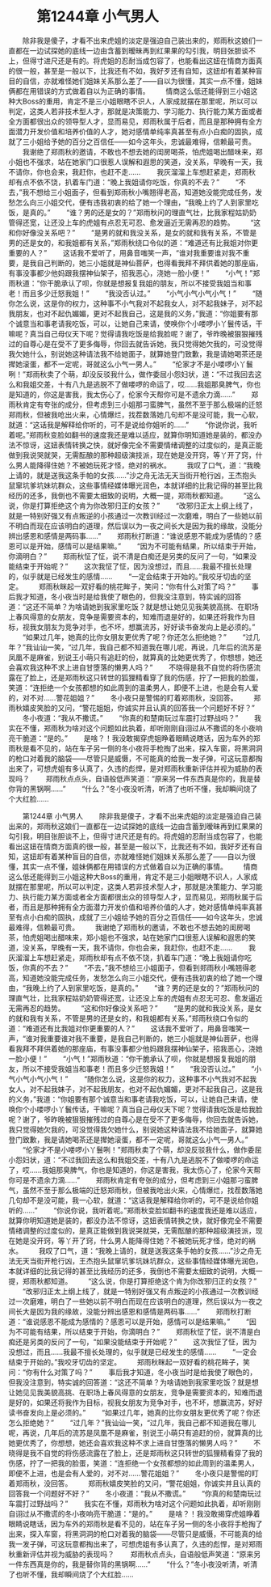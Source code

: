# 　　第1244章 小气男人
　　除非我是傻子，才看不出来虎姐的淡定是强迫自己装出来的，郑雨秋这娘们一直都在一边试探她的底线一边由含蓄到暧昧再到红果果的勾引我，明目张胆谈不上，但得寸进尺还是有的。将虎姐的忍耐当成包容了，也能看出这妞在情商方面真的很一般，甚至是一般以下，比我还有不如，我好歹还有自知，这妞却有着某种盲目的自信，亦就难怪她们姐妹关系那么差了——自以为很懂，其实一点不懂，姐妹俩都在用错误的方式做着自以为正确的事情。
　　情商这么低还能得到三小姐这种大Boss的重用，肯定不是三小姐眼瞎不识人，人家成就摆在那里呢，所以可以判定，这类人若非技术型人才，那就是决策能力、学习能力、执行能力某方面或者全方面都很出众的领导型人才，显而易见，郑雨秋属于后者，而且是那种拥有全方面潜力开发价值和培养价值的人才，她对感情单纯率真甚至有点小白痴的固执，成就了三小姐给予她的百分之百信任——如今这年头，忠诚最难得，信赖最可贵。
　　我谢绝了郑雨秋的邀请，不敢也不想去她的闺房喝茶，怕虎姐喝出醋味来，郑小姐也不强求，站在她家门口很惹人误解和遐思的笑道，没关系，早晚有一天，我不请你，你也会来，我赶你，也赶不走……
　　我灰溜溜上车想赶紧走，郑雨秋却有点不依不饶，扒着车门道：“晚上我姐请你吃饭，你真的不去？”
　　“不去，”我不想给三小姐面子，但看到郑雨秋小嘴翘得老高，知道她没能完成任务，发愁怎么向三小姐交代，便有违我初衷的给了她一个理由，“我晚上约了人到家里吃饭，是真的。”
　　“谁？男的还是女的？”郑雨秋问的理直气壮，比我家程姑奶奶管得还宽，让还没上车的虎姐有点忍无可忍、愈发逼近无需再忍的趋势。
　　“这和你好像没关系吧？”
　　“是男的就和我没关系，是女的就和我有关系，不管是男的还是女的，和我姐都有关系，”郑雨秋绕口令似的道：“难道还有比我姐对你更重要的人？”
　　这话我不爱听了，用鼻音嗤笑一声，“谁对我重要谁对我不重要，是我自己判断的，她三小姐就是神仙菩萨，也得看我拜不拜供着她的那座庙，有事没事都少他妈跟我摆神仙架子，招我恶心，浇她一脸小便！”
　　“小气！”郑雨秋道：“你干脆承认了呗，你就是想报复我姐的朋友，所以不接受我姐当和事老！而且多少迁怒我姐！”
　　“我没否认过。”
　　“小气小气小气小气！”
　　“随你怎么说，这是你的权力，这种事不小气我对不起我女人，对不起我妹子，对不起我朋友，也对不起仇媚媚，更对不起我自己，这是我的义务，”我道：“你姐要有那个诚意当和事老请我吃饭，可以，让她自己来请，使唤你个小喽啰小丫鬟传话，干嘛呢？真当自己母仪天下呢？觉得请我吃饭是给我脸呢？谢了，爷昨晚被狠狠摧残过的自尊心是在受不了更多侮辱，你回去就告诉她，我只觉得她欠我的，可没觉得我欠她什么，别说她这种请法我不给她面子，就算她登门致歉，我是请她喝茶还是撵她滚蛋，都不一定呢，哥就这么小气一男人。”
　　“伦家才不是小喽啰小丫鬟咧！”郑雨秋卖了个萌，却没反驳我什么，做作委屈小怨妇状，道：“不过我回去这么和我姐交差，十有八九是逃脱不了做喽啰的命运了，哎……我姐那臭脾气，你也是知道的，你这是害我，我太伤心了，伦家今天帮你可是不遗余力滴……”
　　郑雨秋肯定有夸张的成分，但考虑到三小姐那刁蛮脾气，虽然不至于那么极端的迁怒郑雨秋，但被我呛出火来，心情爆烂，找茬数落她几句却不是没可能，我一心软，就道：“这话我是解释给你听的，可不是说给你姐听的……”
　　“你说你说，我听着呢。”郑雨秋变脸如翻书的速度我还是难以适应，就算你明知道她是装的，都没办法不惊讶，这妞表情转换之快，就好像完全不需要情绪调整的过度似的，是真正能做到我说哭就哭，无需酝酿的那种超级演技派，现在她是没开窍，等丫开了窍，什么男人能降得住她？不被她玩死才怪，绝对的祸水。
　　我叹了口气，道：“我晚上请的，就是送我这条手帕的女孩……”沙之舟无法无天当街开枪行凶，王杰抱头鼠窜坑爹坑妹坑群众，这些事情经媒体曝光润色，本就详细的比我记得的甚至比我经历的还多，我倒也不需要太细致的说明，大概一提，郑雨秋都知道。
　　“这么说，你是打算拒绝这个肯为你改邪归正的女孩？”
　　“改邪归正太上纲上线了，就是一特别好强又有点叛逆的小孩通过一次教训经过一次磨难，明白了一些她以前不明白而现在应该明白的道理，然后误以为一夜之间长大是因为我的缘故，没能分辨出感恩和感情是两码事……”
　　郑雨秋打断道：“谁说感恩不能成为感情的？感恩可以是开始，感情可以是结果嘛。”
　　“因为不可能有结果，所以结束于开始，你滴明白？”
　　郑雨秋怔了怔，说不清是白痴还是另类的反问了一句，“如果没能结束于开始呢？”
　　这次我怔了怔，因为没想过，而且……我最不擅长处理的，似乎就是已经发生的感情……
　　“一定会结束于开始的。”我咬牙切齿的坚定。
　　郑雨秋眯起一双好看的桃花眸子，笑问：“你有什么对策了吗？”
　　事后我才知道，冬小夜当时是给我使了眼色的，但我没注意到，特实诚的回答道：“这还不简单？为啥请她到我家里吃饭？就是想让她见见我美貌高挑、在职场上春风得意的女朋友，竞争是需要资本的，知难而退是好的，如果还将我作为目标，视我女朋友为竞争对手，也不坏，想赢流苏，好好读书奋发向上是必须的。”
　　“如果过几年，她真的比你女朋友更优秀了呢？你还怎么拒绝她？”
　　“过几年？”我讪讪一笑，“过几年，我自己都不知道我在哪儿呢，再说，几年后的流苏是凤凰不是麻雀，别说王小萌只有追赶的份，就算真的比她更优秀了，你想想，她还会喜欢我这种不求上进自甘堕落的懒男人吗？”
　　不晓得是我不自觉的将伤感流露在了脸上，还是郑雨秋这只转世的狐狸精看穿了我的伤感，拧了一把我的脸蛋，笑道：“连拒绝一个女孩都想的如此周到的温柔男人，即便不上进，也是会有人爱的，对不对……警花姐姐？”
　　冬小夜只是警惕的盯着郑雨秋，没回答。
　　郑雨秋嬉皮笑脸的又问，“警花姐姐，你诚实并且认真的回答我一个问题好不好？”
　　冬小夜道：“我从不撒谎。”
　　“你真的和楚南玩过车震打过野战吗？”
　　我实在不懂，郑雨秋为啥对这个问题如此执着，却听刚刚自诩过从不撒谎的冬小夜响亮干脆道：“是的。”
　　是啥？！我没敢揭穿虎姐睁着眼睛说瞎话，因为车外的郑雨秋是看不见的，站在车子另一侧的冬小夜将手枪掏了出来，探入车窗，将黑洞洞的枪口对着我的脑袋——尽管只是威慑，不可能真的给我一发子弹，可这玩意都掏出来了，可想虎姐有多认真了，久违的彪悍，是对郑雨秋重新评估并视为威胁的表现吗？
　　郑雨秋点点头，自语般低声笑道：“原来另一件东西真是你的，我是替你背的黑锅啊……”
　　“什么？”冬小夜没听清，听清了也听不懂，我却瞬间烧了个大红脸……

　　第1244章 小气男人
　　除非我是傻子，才看不出来虎姐的淡定是强迫自己装出来的，郑雨秋这娘们一直都在一边试探她的底线一边由含蓄到暧昧再到红果果的勾引我，明目张胆谈不上，但得寸进尺还是有的。将虎姐的忍耐当成包容了，也能看出这妞在情商方面真的很一般，甚至是一般以下，比我还有不如，我好歹还有自知，这妞却有着某种盲目的自信，亦就难怪她们姐妹关系那么差了——自以为很懂，其实一点不懂，姐妹俩都在用错误的方式做着自以为正确的事情。
　　情商这么低还能得到三小姐这种大Boss的重用，肯定不是三小姐眼瞎不识人，人家成就摆在那里呢，所以可以判定，这类人若非技术型人才，那就是决策能力、学习能力、执行能力某方面或者全方面都很出众的领导型人才，显而易见，郑雨秋属于后者，而且是那种拥有全方面潜力开发价值和培养价值的人才，她对感情单纯率真甚至有点小白痴的固执，成就了三小姐给予她的百分之百信任——如今这年头，忠诚最难得，信赖最可贵。
　　我谢绝了郑雨秋的邀请，不敢也不想去她的闺房喝茶，怕虎姐喝出醋味来，郑小姐也不强求，站在她家门口很惹人误解和遐思的笑道，没关系，早晚有一天，我不请你，你也会来，我赶你，也赶不走……
　　我灰溜溜上车想赶紧走，郑雨秋却有点不依不饶，扒着车门道：“晚上我姐请你吃饭，你真的不去？”
　　“不去，”我不想给三小姐面子，但看到郑雨秋小嘴翘得老高，知道她没能完成任务，发愁怎么向三小姐交代，便有违我初衷的给了她一个理由，“我晚上约了人到家里吃饭，是真的。”
　　“谁？男的还是女的？”郑雨秋问的理直气壮，比我家程姑奶奶管得还宽，让还没上车的虎姐有点忍无可忍、愈发逼近无需再忍的趋势。
　　“这和你好像没关系吧？”
　　“是男的就和我没关系，是女的就和我有关系，不管是男的还是女的，和我姐都有关系，”郑雨秋绕口令似的道：“难道还有比我姐对你更重要的人？”
　　这话我不爱听了，用鼻音嗤笑一声，“谁对我重要谁对我不重要，是我自己判断的，她三小姐就是神仙菩萨，也得看我拜不拜供着她的那座庙，有事没事都少他妈跟我摆神仙架子，招我恶心，浇她一脸小便！”
　　“小气！”郑雨秋道：“你干脆承认了呗，你就是想报复我姐的朋友，所以不接受我姐当和事老！而且多少迁怒我姐！”
　　“我没否认过。”
　　“小气小气小气小气！”
　　“随你怎么说，这是你的权力，这种事不小气我对不起我女人，对不起我妹子，对不起我朋友，也对不起仇媚媚，更对不起我自己，这是我的义务，”我道：“你姐要有那个诚意当和事老请我吃饭，可以，让她自己来请，使唤你个小喽啰小丫鬟传话，干嘛呢？真当自己母仪天下呢？觉得请我吃饭是给我脸呢？谢了，爷昨晚被狠狠摧残过的自尊心是在受不了更多侮辱，你回去就告诉她，我只觉得她欠我的，可没觉得我欠她什么，别说她这种请法我不给她面子，就算她登门致歉，我是请她喝茶还是撵她滚蛋，都不一定呢，哥就这么小气一男人。”
　　“伦家才不是小喽啰小丫鬟咧！”郑雨秋卖了个萌，却没反驳我什么，做作委屈小怨妇状，道：“不过我回去这么和我姐交差，十有八九是逃脱不了做喽啰的命运了，哎……我姐那臭脾气，你也是知道的，你这是害我，我太伤心了，伦家今天帮你可是不遗余力滴……”
　　郑雨秋肯定有夸张的成分，但考虑到三小姐那刁蛮脾气，虽然不至于那么极端的迁怒郑雨秋，但被我呛出火来，心情爆烂，找茬数落她几句却不是没可能，我一心软，就道：“这话我是解释给你听的，可不是说给你姐听的……”
　　“你说你说，我听着呢。”郑雨秋变脸如翻书的速度我还是难以适应，就算你明知道她是装的，都没办法不惊讶，这妞表情转换之快，就好像完全不需要情绪调整的过度似的，是真正能做到我说哭就哭，无需酝酿的那种超级演技派，现在她是没开窍，等丫开了窍，什么男人能降得住她？不被她玩死才怪，绝对的祸水。
　　我叹了口气，道：“我晚上请的，就是送我这条手帕的女孩……”沙之舟无法无天当街开枪行凶，王杰抱头鼠窜坑爹坑妹坑群众，这些事情经媒体曝光润色，本就详细的比我记得的甚至比我经历的还多，我倒也不需要太细致的说明，大概一提，郑雨秋都知道。
　　“这么说，你是打算拒绝这个肯为你改邪归正的女孩？”
　　“改邪归正太上纲上线了，就是一特别好强又有点叛逆的小孩通过一次教训经过一次磨难，明白了一些她以前不明白而现在应该明白的道理，然后误以为一夜之间长大是因为我的缘故，没能分辨出感恩和感情是两码事……”
　　郑雨秋打断道：“谁说感恩不能成为感情的？感恩可以是开始，感情可以是结果嘛。”
　　“因为不可能有结果，所以结束于开始，你滴明白？”
　　郑雨秋怔了怔，说不清是白痴还是另类的反问了一句，“如果没能结束于开始呢？”
　　这次我怔了怔，因为没想过，而且……我最不擅长处理的，似乎就是已经发生的感情……
　　“一定会结束于开始的。”我咬牙切齿的坚定。
　　郑雨秋眯起一双好看的桃花眸子，笑问：“你有什么对策了吗？”
　　事后我才知道，冬小夜当时是给我使了眼色的，但我没注意到，特实诚的回答道：“这还不简单？为啥请她到我家里吃饭？就是想让她见见我美貌高挑、在职场上春风得意的女朋友，竞争是需要资本的，知难而退是好的，如果还将我作为目标，视我女朋友为竞争对手，也不坏，想赢流苏，好好读书奋发向上是必须的。”
　　“如果过几年，她真的比你女朋友更优秀了呢？你还怎么拒绝她？”
　　“过几年？”我讪讪一笑，“过几年，我自己都不知道我在哪儿呢，再说，几年后的流苏是凤凰不是麻雀，别说王小萌只有追赶的份，就算真的比她更优秀了，你想想，她还会喜欢我这种不求上进自甘堕落的懒男人吗？”
　　不晓得是我不自觉的将伤感流露在了脸上，还是郑雨秋这只转世的狐狸精看穿了我的伤感，拧了一把我的脸蛋，笑道：“连拒绝一个女孩都想的如此周到的温柔男人，即便不上进，也是会有人爱的，对不对……警花姐姐？”
　　冬小夜只是警惕的盯着郑雨秋，没回答。
　　郑雨秋嬉皮笑脸的又问，“警花姐姐，你诚实并且认真的回答我一个问题好不好？”
　　冬小夜道：“我从不撒谎。”
　　“你真的和楚南玩过车震打过野战吗？”
　　我实在不懂，郑雨秋为啥对这个问题如此执着，却听刚刚自诩过从不撒谎的冬小夜响亮干脆道：“是的。”
　　是啥？！我没敢揭穿虎姐睁着眼睛说瞎话，因为车外的郑雨秋是看不见的，站在车子另一侧的冬小夜将手枪掏了出来，探入车窗，将黑洞洞的枪口对着我的脑袋——尽管只是威慑，不可能真的给我一发子弹，可这玩意都掏出来了，可想虎姐有多认真了，久违的彪悍，是对郑雨秋重新评估并视为威胁的表现吗？
　　郑雨秋点点头，自语般低声笑道：“原来另一件东西真是你的，我是替你背的黑锅啊……”
　　“什么？”冬小夜没听清，听清了也听不懂，我却瞬间烧了个大红脸……
